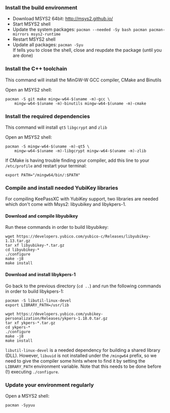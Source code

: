 ### Install the build environment

* Download MSYS2 64bit: http://msys2.github.io/
* Start MSYS2 shell
* Update the system packages: `pacman --needed -Sy bash pacman pacman-mirrors msys2-runtime`
* Restart MSYS2 shell
* Update all packages: `pacman -Syu` <br/>If tells you to close the shell, close and reupdate the package (until you are done)

### Install the C++ toolchain

This command will install the MinGW-W GCC compiler, CMake and Binutils

Open an MSYS2 shell:

```
pacman -S git make mingw-w64-$(uname -m)-gcc \
    mingw-w64-$(uname -m)-binutils mingw-w64-$(uname -m)-cmake
```

### Install the required dependencies

This command will install `qt5` `libgcrypt` and `zlib`

Open an MSYS2 shell:

```
pacman -S mingw-w64-$(uname -m)-qt5 \
    mingw-w64-$(uname -m)-libgcrypt mingw-w64-$(uname -m)-zlib
```

If CMake is having trouble finding your compiler, add this line to your `/etc/profile` and restart your terminal:

```
export PATH="/mingw64/bin/:$PATH"
```

### Compile and install needed YubiKey libraries
For compiling KeePassXC with YubiKey support, two libraries are needed which don't come with Msys2: libyubikey and libykpers-1.

#### Download and compile libyubikey
Run these commands in order to build libyubikey:
```
wget https://developers.yubico.com/yubico-c/Releases/libyubikey-1.13.tar.gz
tar xf libyubikey-*.tar.gz
cd libyubikey-*
./configure
make -j8
make install
```

#### Download and install libykpers-1
Go back to the previous directory (`cd ..`) and run the following commands in order to build libykpers-1:
```
pacman -S libutil-linux-devel
export LIBRARY_PATH=/usr/lib

wget https://developers.yubico.com/yubikey-personalization/Releases/ykpers-1.18.0.tar.gz
tar xf ykpers-*.tar.gz
cd ykpers-*
./configure
make -j8
make install
```
`libutil-linux-devel` is a needed dependency for building a shared library (DLL). However, `libuuid` is not installed under the `/mingw64` prefix, so we need to give the compiler some hints where to find it by setting the `LIBRARY_PATH` environment variable. Note that this needs to be done before (!) executing `./configure`.

### Update your environment regularly

Open a MSYS2 shell:

```
pacman -Syyuu
```
